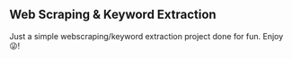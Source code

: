 ## Web Scraping & Keyword Extraction
Just a simple webscraping/keyword extraction project done for fun. Enjoy 😜!